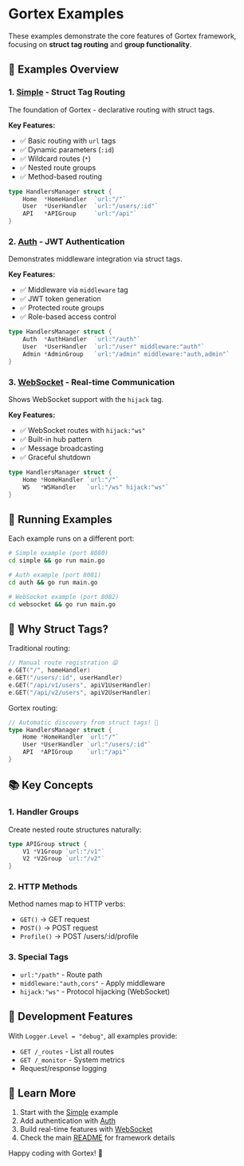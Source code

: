 # Gortex Examples

These examples demonstrate the core features of Gortex framework, focusing on **struct tag routing** and **group functionality**.

## 📂 Examples Overview

### 1. [Simple](./simple) - Struct Tag Routing
The foundation of Gortex - declarative routing with struct tags.

**Key Features:**
- ✅ Basic routing with `url` tags
- ✅ Dynamic parameters (`:id`)
- ✅ Wildcard routes (`*`)
- ✅ Nested route groups
- ✅ Method-based routing

```go
type HandlersManager struct {
    Home  *HomeHandler  `url:"/"`
    User  *UserHandler  `url:"/users/:id"`
    API   *APIGroup     `url:"/api"`
}
```

### 2. [Auth](./auth) - JWT Authentication
Demonstrates middleware integration via struct tags.

**Key Features:**
- ✅ Middleware via `middleware` tag
- ✅ JWT token generation
- ✅ Protected route groups
- ✅ Role-based access control

```go
type HandlersManager struct {
    Auth  *AuthHandler  `url:"/auth"`
    User  *UserHandler  `url:"/user" middleware:"auth"`
    Admin *AdminGroup   `url:"/admin" middleware:"auth,admin"`
}
```

### 3. [WebSocket](./websocket) - Real-time Communication
Shows WebSocket support with the `hijack` tag.

**Key Features:**
- ✅ WebSocket routes with `hijack:"ws"`
- ✅ Built-in hub pattern
- ✅ Message broadcasting
- ✅ Graceful shutdown

```go
type HandlersManager struct {
    Home *HomeHandler `url:"/"`
    WS   *WSHandler   `url:"/ws" hijack:"ws"`
}
```

## 🚀 Running Examples

Each example runs on a different port:

```bash
# Simple example (port 8080)
cd simple && go run main.go

# Auth example (port 8081)
cd auth && go run main.go

# WebSocket example (port 8082)
cd websocket && go run main.go
```

## 🎯 Why Struct Tags?

Traditional routing:
```go
// Manual route registration 😫
e.GET("/", homeHandler)
e.GET("/users/:id", userHandler)
e.GET("/api/v1/users", apiV1UserHandler)
e.GET("/api/v2/users", apiV2UserHandler)
```

Gortex routing:
```go
// Automatic discovery from struct tags! 🎉
type HandlersManager struct {
    Home *HomeHandler `url:"/"`
    User *UserHandler `url:"/users/:id"`
    API  *APIGroup    `url:"/api"`
}
```

## 📚 Key Concepts

### 1. Handler Groups
Create nested route structures naturally:
```go
type APIGroup struct {
    V1 *V1Group `url:"/v1"`
    V2 *V2Group `url:"/v2"`
}
```

### 2. HTTP Methods
Method names map to HTTP verbs:
- `GET()` → GET request
- `POST()` → POST request  
- `Profile()` → POST /users/:id/profile

### 3. Special Tags
- `url:"/path"` - Route path
- `middleware:"auth,cors"` - Apply middleware
- `hijack:"ws"` - Protocol hijacking (WebSocket)

## 🔧 Development Features

With `Logger.Level = "debug"`, all examples provide:
- `GET /_routes` - List all routes
- `GET /_monitor` - System metrics
- Request/response logging

## 📖 Learn More

1. Start with the [Simple](./simple) example
2. Add authentication with [Auth](./auth)
3. Build real-time features with [WebSocket](./websocket)
4. Check the main [README](../README.md) for framework details

Happy coding with Gortex! 🚀